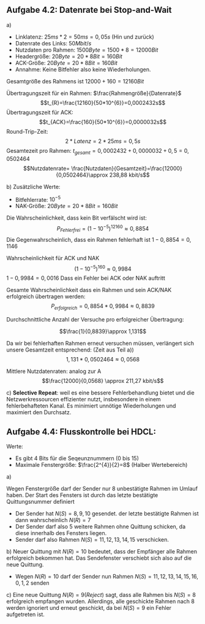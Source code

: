 ## Aufgabe 4.2: Datenrate bei Stop-and-Wait

a)

- Linklatenz: $25ms * 2 =50ms =0,05s$ (Hin und zurück)
- Datenrate des Links: $50 Mbit/s$
- Nutzdaten pro Rahmen: $1500Byte = 1500*8 =12000 Bit$
- Headergröße: $20Byte =20*8Bit =160Bit$
- ACK-Größe: $20Byte =20*8 Bit =160Bit$
- Annahme: Keine Bitfehler also keine Wiederholungen.

Gesamtgröße des Rahmens ist $12000+160=12160Bit$

Übertragungszeit für ein Rahmen: $\frac{Rahmengröße}{Datenrate}$
$$t_{R}=\frac{12160}{50*10^{6}}=0,0002432s$$
Übertragungszeit für ACK:
$$t_{ACK}=\frac{160}{50*10^{6}}=0,0000032s$$
Round-Trip-Zeit:
$$2 * Latenz = 2* 25ms=0,5s$$
Gesamtezeit pro Rahmen:
$t_{gesamt}=0,0002432+0,0000032+0,5=0,0502464$
$$Nutzdatenrate= \frac{Nutzdaten}{Gesamtzeit}=\frac{12000}{0,0502464}\approx 238,88 kbit/s$$

b) 
Zusätzliche Werte:
- Bitfehlerrate: $10^{-5}$
- NAK-Größe: $20Byte =20*8 Bit =160Bit$

Die Wahrscheinlichkeit, dass kein Bit verfälscht wird ist:
$$P_{Fehlerfrei}= (1-10^{-5})^{12160} \approx 0,8854$$
Die Gegenwahrscheinlich, dass ein Rahmen fehlerhaft ist $1- 0,8854= 0,1146$

Wahrscheinlichkeit für ACK und NAK
$$(1-10^{-5})^{160} \approx 0,9984$$
$1- 0,9984 = 0,0016$ Dass ein Fehler bei ACK oder NAK auftritt

Gesamte Wahrscheinlichkeit dass ein Rahmen und sein ACK/NAK erfolgreich übertragen werden:
$$P_{erfolgreich}=0,8854*0,9984 \approx 0,8839$$

Durchschnittliche Anzahl der Versuche pro erfolgreicher Übertragung:

$$\frac{1}{0,8839}\approx 1,131$$

Da wir bei fehlerhaften Rahmen erneut versuchen müssen, verlängert sich unsere Gesamtzeit entsprechend: (Zeit aus Teil a))
$$1,131*0,0502464 \approx 0,0568$$

Mittlere Nutzdatenraten: analog zur A
$$\frac{12000}{0,0568} \approx 211,27 kbit/s$$

c) 
**Selective Repeat**: weil es eine bessere Fehlerbehandlung bietet und die Netzwerkressourcen effizienter nutzt, insbesondere in einem fehlerbehafteten Kanal. Es minimiert unnötige Wiederholungen und maximiert den Durchsatz.

## Aufgabe 4.4: Flusskontrolle bei HDCL:

Werte:
- Es gibt 4 Bits für die Seqeunznummern (0 bis 15)
- Maximale Fenstergröße: $\frac{2^{4}}{2}=8$ (Halber Wertebereich)

a)

Wegen Fenstergröße darf der Sender nur 8 unbestätigte Rahmen im Umlauf haben. Der Start des Fensters ist durch das letzte bestätigte Quittungsnummer definiert
- Der Sender hat $N(S)=8,9,10$ gesendet. der letzte bestätigte Rahmen ist dann wahrscheinlich $N(R)=7$
- Der Sender darf also 5 weitere Rahmen ohne Quittung schicken, da diese innerhalb des Fensters liegen.
- Sender darf also Rahmen $N(S)=11,12,13,14,15$ verschicken.

b)
Neuer Quittung mit $N(R)=10$ bedeutet, dass der Empfänger alle Rahmen erfolgreich bekommen hat. Das Sendefenster verschiebt sich also auf die neue Quittung.
- Wegen $N(R)=10$ darf der Sender nun Rahmen $N(S)= 11,12,13,14,15,16,0,1,2$ senden

c) 
Eine neue Quittung $N(R)=9 (Reject)$ sagt, dass alle Rahmen bis $N(S)=8$ erfolgreich empfangen wurden. Allerdings, alle geschickte Rahmen nach 8 werden ignoriert und erneut geschickt, da bei $N(S)=9$ ein Fehler aufgetreten ist.